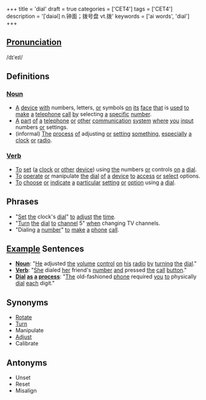 +++
title = 'dial'
draft = true
categories = ['CET4']
tags = ['CET4']
description = '[ˈdaiəl] n.钟面；拨号盘 vt.拨'
keywords = ['ai words', 'dial']
+++

## [Pronunciation](/en/post/pronunciation/)
/dɪˈeɪl/

## Definitions
### [Noun](/en/post/noun/)
- [A](/en/post/a/) [device](/en/post/device/) [with](/en/post/with/) numbers, letters, [or](/en/post/or/) symbols [on](/en/post/on/) [its](/en/post/its/) [face](/en/post/face/) [that](/en/post/that/) is [used](/en/post/used/) [to](/en/post/to/) [make](/en/post/make/) [a](/en/post/a/) [telephone](/en/post/telephone/) [call](/en/post/call/) [by](/en/post/by/) selecting [a](/en/post/a/) [specific](/en/post/specific/) [number](/en/post/number/).
- [A](/en/post/a/) [part](/en/post/part/) [of](/en/post/of/) [a](/en/post/a/) [telephone](/en/post/telephone/) [or](/en/post/or/) [other](/en/post/other/) [communication](/en/post/communication/) [system](/en/post/system/) [where](/en/post/where/) [you](/en/post/you/) [input](/en/post/input/) numbers [or](/en/post/or/) settings.
- (informal) [The](/en/post/the/) [process](/en/post/process/) [of](/en/post/of/) adjusting [or](/en/post/or/) [setting](/en/post/setting/) [something](/en/post/something/), [especially](/en/post/especially/) [a](/en/post/a/) [clock](/en/post/clock/) [or](/en/post/or/) [radio](/en/post/radio/).

### [Verb](/en/post/verb/)
- [To](/en/post/to/) [set](/en/post/set/) ([a](/en/post/a/) [clock](/en/post/clock/) [or](/en/post/or/) [other](/en/post/other/) [device](/en/post/device/)) using [the](/en/post/the/) numbers [or](/en/post/or/) controls [on](/en/post/on/) [a](/en/post/a/) [dial](/en/post/dial/).
- [To](/en/post/to/) [operate](/en/post/operate/) [or](/en/post/or/) manipulate [the](/en/post/the/) [dial](/en/post/dial/) [of](/en/post/of/) [a](/en/post/a/) [device](/en/post/device/) [to](/en/post/to/) [access](/en/post/access/) [or](/en/post/or/) [select](/en/post/select/) options.
- [To](/en/post/to/) [choose](/en/post/choose/) [or](/en/post/or/) [indicate](/en/post/indicate/) [a](/en/post/a/) [particular](/en/post/particular/) [setting](/en/post/setting/) [or](/en/post/or/) [option](/en/post/option/) using [a](/en/post/a/) [dial](/en/post/dial/).

## Phrases
- "[Set](/en/post/set/) [the](/en/post/the/) clock's [dial](/en/post/dial/)" [to](/en/post/to/) [adjust](/en/post/adjust/) [the](/en/post/the/) [time](/en/post/time/).
- "[Turn](/en/post/turn/) [the](/en/post/the/) [dial](/en/post/dial/) [to](/en/post/to/) [channel](/en/post/channel/) 5" [when](/en/post/when/) changing TV channels.
- "Dialing [a](/en/post/a/) [number](/en/post/number/)" [to](/en/post/to/) [make](/en/post/make/) [a](/en/post/a/) [phone](/en/post/phone/) [call](/en/post/call/).

## [Example](/en/post/example/) Sentences
- **[Noun](/en/post/noun/)**: "[He](/en/post/he/) adjusted [the](/en/post/the/) [volume](/en/post/volume/) [control](/en/post/control/) [on](/en/post/on/) [his](/en/post/his/) [radio](/en/post/radio/) [by](/en/post/by/) [turning](/en/post/turning/) [the](/en/post/the/) [dial](/en/post/dial/)."
- **[Verb](/en/post/verb/)**: "[She](/en/post/she/) dialed [her](/en/post/her/) friend's [number](/en/post/number/) [and](/en/post/and/) pressed [the](/en/post/the/) [call](/en/post/call/) [button](/en/post/button/)."
- **[Dial](/en/post/dial/) [as](/en/post/as/) [a](/en/post/a/) [process](/en/post/process/)**: "[The](/en/post/the/) old-fashioned [phone](/en/post/phone/) required [you](/en/post/you/) [to](/en/post/to/) physically [dial](/en/post/dial/) [each](/en/post/each/) digit."

## Synonyms
- [Rotate](/en/post/rotate/)
- [Turn](/en/post/turn/)
- Manipulate
- [Adjust](/en/post/adjust/)
- Calibrate

## Antonyms
- Unset
- Reset
- Misalign
